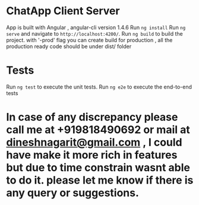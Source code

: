 # ChatApp Client Server
App is built with Angular , angular-cli version 1.4.6
Run `ng install` 
Run `ng serve` and navigate to `http://localhost:4200/`.
Run `ng build` to build the project. with '-prod' flag you can create build for production , all the production ready code should be under dist/ folder

# Tests
Run `ng test` to execute the unit tests.
Run `ng e2e` to execute the end-to-end tests

# In case of any discrepancy please call me at +919818490692 or mail at dineshnagarit@gmail.com , I could have make it more rich in features but due to time constrain wasnt able to do it. please let me know if there is any query or suggestions.



